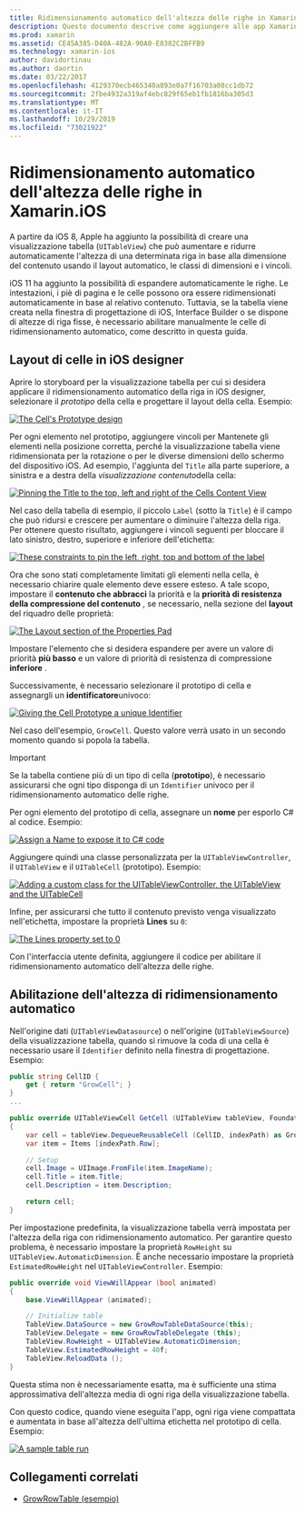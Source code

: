 ```yaml
---
title: Ridimensionamento automatico dell'altezza delle righe in Xamarin.iOS
description: Questo documento descrive come aggiungere alle app Xamarin.iOS le righe con le altezze che variano in base al contenuto. Viene illustrato il layout delle celle nella finestra di progettazione iOS e viene abilitata l'altezza di ridimensionamento automatico.
ms.prod: xamarin
ms.assetid: CE45A385-D40A-482A-90A0-E8382C2BFFB9
ms.technology: xamarin-ios
author: davidortinau
ms.author: daortin
ms.date: 03/22/2017
ms.openlocfilehash: 4129370ecb465340a893e0a7f16703a08cc1db72
ms.sourcegitcommit: 2fbe4932a319af4ebc829f65eb1fb1816ba305d3
ms.translationtype: MT
ms.contentlocale: it-IT
ms.lasthandoff: 10/29/2019
ms.locfileid: "73021922"
---
```

# <a name="auto-sizing-row-height-in-xamarinios"></a>Ridimensionamento automatico dell'altezza delle righe in Xamarin.iOS

A partire da iOS 8, Apple ha aggiunto la possibilità di creare una visualizzazione tabella (`UITableView`) che può aumentare e ridurre automaticamente l'altezza di una determinata riga in base alla dimensione del contenuto usando il layout automatico, le classi di dimensioni e i vincoli.

iOS 11 ha aggiunto la possibilità di espandere automaticamente le righe. Le intestazioni, i piè di pagina e le celle possono ora essere ridimensionati automaticamente in base al relativo contenuto. Tuttavia, se la tabella viene creata nella finestra di progettazione di iOS, Interface Builder o se dispone di altezze di riga fisse, è necessario abilitare manualmente le celle di ridimensionamento automatico, come descritto in questa guida.

## <a name="cell-layout-in-the-ios-designer"></a>Layout di celle in iOS designer

Aprire lo storyboard per la visualizzazione tabella per cui si desidera applicare il ridimensionamento automatico della riga in iOS designer, selezionare il *prototipo* della cella e progettare il layout della cella. Esempio:

[![](autosizing-row-height-images/table01.png "The Cell's Prototype design")](autosizing-row-height-images/table01.png#lightbox)

Per ogni elemento nel prototipo, aggiungere vincoli per Mantenete gli elementi nella posizione corretta, perché la visualizzazione tabella viene ridimensionata per la rotazione o per le diverse dimensioni dello schermo del dispositivo iOS. Ad esempio, l'aggiunta del `Title` alla parte superiore, a sinistra e a destra della *visualizzazione contenuto*della cella:

[![](autosizing-row-height-images/table02.png "Pinning the Title to the top, left and right of the Cells Content View")](autosizing-row-height-images/table02.png#lightbox)

Nel caso della tabella di esempio, il piccolo `Label` (sotto la `Title`) è il campo che può ridursi e crescere per aumentare o diminuire l'altezza della riga. Per ottenere questo risultato, aggiungere i vincoli seguenti per bloccare il lato sinistro, destro, superiore e inferiore dell'etichetta:

[![](autosizing-row-height-images/table03.png "These constraints to pin the left, right, top and bottom of the label")](autosizing-row-height-images/table03.png#lightbox)

Ora che sono stati completamente limitati gli elementi nella cella, è necessario chiarire quale elemento deve essere esteso. A tale scopo, impostare il **contenuto che abbracci** la priorità e la **priorità di resistenza della compressione del contenuto** , se necessario, nella sezione del **layout** del riquadro delle proprietà:

[![](autosizing-row-height-images/table03a.png "The Layout section of the Properties Pad")](autosizing-row-height-images/table03a.png#lightbox)

Impostare l'elemento che si desidera espandere per avere un valore di priorità **più basso** e un valore di priorità di resistenza di compressione **inferiore** .

Successivamente, è necessario selezionare il prototipo di cella e assegnargli un **identificatore**univoco:

[![](autosizing-row-height-images/table04.png "Giving the Cell Prototype a unique Identifier")](autosizing-row-height-images/table04.png#lightbox)

Nel caso dell'esempio, `GrowCell`. Questo valore verrà usato in un secondo momento quando si popola la tabella.

> [!IMPORTANT]
> Se la tabella contiene più di un tipo di cella (**prototipo**), è necessario assicurarsi che ogni tipo disponga di un `Identifier` univoco per il ridimensionamento automatico delle righe.

Per ogni elemento del prototipo di cella, assegnare un **nome** per esporlo C# al codice. Esempio:

[![](autosizing-row-height-images/table05.png "Assign a Name to expose it to C# code")](autosizing-row-height-images/table05.png#lightbox)

Aggiungere quindi una classe personalizzata per la `UITableViewController`, il `UITableView` e il `UITableCell` (prototipo). Esempio: 

[![](autosizing-row-height-images/table06.png "Adding a custom class for the UITableViewController, the UITableView and the UITableCell")](autosizing-row-height-images/table06.png#lightbox)

Infine, per assicurarsi che tutto il contenuto previsto venga visualizzato nell'etichetta, impostare la proprietà **Lines** su `0`:

[![](autosizing-row-height-images/table06.png "The Lines property set to 0")](autosizing-row-height-images/table06a.png#lightbox)

Con l'interfaccia utente definita, aggiungere il codice per abilitare il ridimensionamento automatico dell'altezza delle righe.

## <a name="enabling-auto-resizing-height"></a>Abilitazione dell'altezza di ridimensionamento automatico

Nell'origine dati (`UITableViewDatasource`) o nell'origine (`UITableViewSource`) della visualizzazione tabella, quando si rimuove la coda di una cella è necessario usare il `Identifier` definito nella finestra di progettazione. Esempio:

```csharp
public string CellID {
    get { return "GrowCell"; }
}
...

public override UITableViewCell GetCell (UITableView tableView, Foundation.NSIndexPath indexPath)
{
    var cell = tableView.DequeueReusableCell (CellID, indexPath) as GrowRowTableCell;
    var item = Items [indexPath.Row];

    // Setup
    cell.Image = UIImage.FromFile(item.ImageName);
    cell.Title = item.Title;
    cell.Description = item.Description;

    return cell;
}
```

Per impostazione predefinita, la visualizzazione tabella verrà impostata per l'altezza della riga con ridimensionamento automatico. Per garantire questo problema, è necessario impostare la proprietà `RowHeight` su `UITableView.AutomaticDimension`. È anche necessario impostare la proprietà `EstimatedRowHeight` nel `UITableViewController`. Esempio:

```csharp
public override void ViewWillAppear (bool animated)
{
    base.ViewWillAppear (animated);

    // Initialize table
    TableView.DataSource = new GrowRowTableDataSource(this);
    TableView.Delegate = new GrowRowTableDelegate (this);
    TableView.RowHeight = UITableView.AutomaticDimension;
    TableView.EstimatedRowHeight = 40f;
    TableView.ReloadData ();
}
```

Questa stima non è necessariamente esatta, ma è sufficiente una stima approssimativa dell'altezza media di ogni riga della visualizzazione tabella.

Con questo codice, quando viene eseguita l'app, ogni riga viene compattata e aumentata in base all'altezza dell'ultima etichetta nel prototipo di cella. Esempio:

[![](autosizing-row-height-images/table07.png "A sample table run")](autosizing-row-height-images/table07.png#lightbox)

## <a name="related-links"></a>Collegamenti correlati

- [GrowRowTable (esempio)](https://docs.microsoft.com/samples/xamarin/ios-samples/growrowtable)
